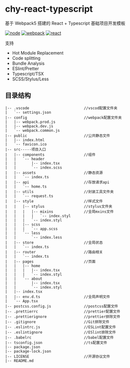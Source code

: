 # chy-react-typescript

基于 Webpack5 搭建的 React + Typescript 基础项目开发模板

[![node](https://img.shields.io/badge/node%40lts-v16-%2343853d)](https://github.com/nodejs/node/blob/master/doc/changelogs/CHANGELOG_V16.md#16.14.0)
[![webpack](https://img.shields.io/badge/webpack-v5-%231a6bac)](https://github.com/webpack/webpack/releases/tag/v5.70.0)
[![react](https://img.shields.io/badge/react-v17-%231a6bac)](https://github.com/facebook/react/releases/tag/v17.0.2)

支持

- Hot Module Replacement
- Code splitting
- Bundle Analysis
- ESlint/Pretter
- Typescript/TSX
- SCSS/Stylus/Less

## 目录结构

```tree
|-- .vscode                         //vscod配置文件夹
|   `-- settings.json
|-- config                          //webpack配置文件夹
|   |-- webpack.prod.js
|   |-- webpack.dev.js
|   `-- webpack.common.js
|-- public                          //公共静态文件
|   |-- index.html
|   `-- favicon.ico
|-- src-----项目入口
|   |-- components                  //组件
|   |   `-- header
|   |       |-- index.tsx
|   |       `-- index.scss
|   |-- assets                      //静态资源
|   |   `-- index.ts
|   |-- api                         //存放请求api
|   |   `-- home.ts
|   |-- utils                       //封装工具文件夹
|   |   `-- request.ts
|   |-- style                       //样式文件
|   |   |-- stylus                  //stylus文件夹
|   |   |   |-- mixins              //全局mxins文件
|   |   |   |   `-- index.styl
|   |   |   `-- index.styl
|   |   |-- scss
|   |   |   `-- app.scss
|   |   `-- less
|   |       `-- index.less
|   |-- store                       //全局状态
|   |   `-- index.ts
|   |-- router                      //路由相关
|   |   `-- index.ts
|   |-- pages                       //页面
|   |   |-- home
|   |   |   |-- index.tsx
|   |   |   `-- index.styl
|   |   `-- about
|   |       |-- index.tsx
|   |       `-- index.styl
|   |-- index.tsx
|   |-- env.d.ts                    //全局声明文件
|   `-- App.tsx
|-- postcss.config.js               //postcss配置文件
|-- .prettierrc                     //prettier配置文件
|-- .prettierignore                 //prettier排除文件
|-- .gitignore                      //Git排除文件
|-- .eslintrc.js                    //ESLint配置文件
|-- .eslintignore                   //ESlint排除文件
|-- .babelrc                        //babel配置文件
|-- tsconfig.json                   //ts配置文件
|-- package.json
|-- package-lock.json
|-- LICENSE                         //开源协议文件
|-- README.md
```
